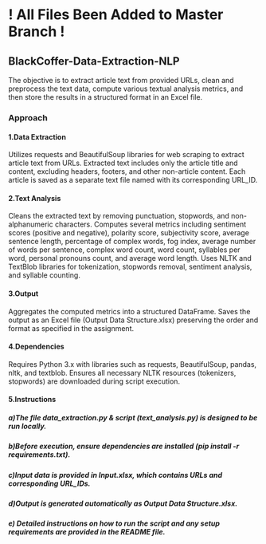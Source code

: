 # ! All Files Been Added to Master Branch ! 
## BlackCoffer-Data-Extraction-NLP
The objective is to extract article text from provided URLs, clean and preprocess the text data, compute various textual analysis metrics, and then store the results in a structured format in an Excel file.

### Approach
#### 1.Data Extraction
Utilizes requests and BeautifulSoup libraries for web scraping to extract article text from URLs.
Extracted text includes only the article title and content, excluding headers, footers, and other non-article content.
Each article is saved as a separate text file named with its corresponding URL_ID.

#### 2.Text Analysis
Cleans the extracted text by removing punctuation, stopwords, and non-alphanumeric characters.
Computes several metrics including sentiment scores (positive and negative), polarity score, subjectivity score, average sentence length, percentage of complex words, fog index, average number of words per sentence, complex word count, word count, syllables per word, personal pronouns count, and average word length.
Uses NLTK and TextBlob libraries for tokenization, stopwords removal, sentiment analysis, and syllable counting.

#### 3.Output
Aggregates the computed metrics into a structured DataFrame.
Saves the output as an Excel file (Output Data Structure.xlsx) preserving the order and format as specified in the assignment.

#### 4.Dependencies
Requires Python 3.x with libraries such as requests, BeautifulSoup, pandas, nltk, and textblob.
Ensures all necessary NLTK resources (tokenizers, stopwords) are downloaded during script execution.

#### 5.Instructions
##### a)The file data_extraction.py & script (text_analysis.py) is designed to be run locally.
##### b)Before execution, ensure dependencies are installed (pip install -r requirements.txt).
##### c)Input data is provided in Input.xlsx, which contains URLs and corresponding URL_IDs.
##### d)Output is generated automatically as Output Data Structure.xlsx.
##### e) Detailed instructions on how to run the script and any setup requirements are provided in the README file.
